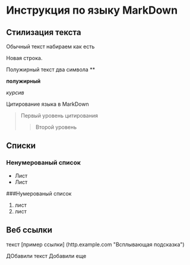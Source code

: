 # Инструкция по языку  MarkDown

## Стилизация текста

Обычный текст набираем как есть 

Новая строка.

Полужирный текст два символа **

**полужирный**

*курсив*

Цитирование языка в MarkDown

>Первый уровень цитирования
>>Второй уровень

## Списки 
### Ненумерованый список

* Лист
* Лист

###Нумерованый список
1. лист
2. лист

## Веб ссылки

текст [пример ссылки] (http.example.com 
"Всплывающая подсказка")

ДОбавили текст 
Добавили еще 
